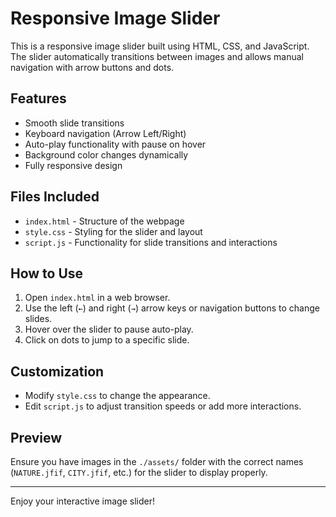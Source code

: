 # Responsive Image Slider

This is a responsive image slider built using HTML, CSS, and JavaScript. The slider automatically transitions between images and allows manual navigation with arrow buttons and dots.

## Features
- Smooth slide transitions
- Keyboard navigation (Arrow Left/Right)
- Auto-play functionality with pause on hover
- Background color changes dynamically
- Fully responsive design

## Files Included
- `index.html` - Structure of the webpage
- `style.css` - Styling for the slider and layout
- `script.js` - Functionality for slide transitions and interactions

## How to Use
1. Open `index.html` in a web browser.
2. Use the left (`←`) and right (`→`) arrow keys or navigation buttons to change slides.
3. Hover over the slider to pause auto-play.
4. Click on dots to jump to a specific slide.

## Customization
- Modify `style.css` to change the appearance.
- Edit `script.js` to adjust transition speeds or add more interactions.

## Preview
Ensure you have images in the `./assets/` folder with the correct names (`NATURE.jfif`, `CITY.jfif`, etc.) for the slider to display properly.

---

Enjoy your interactive image slider!